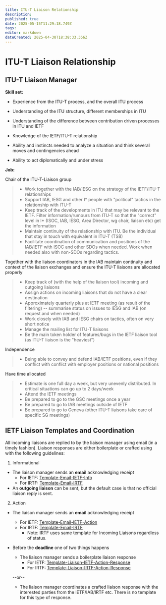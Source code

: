 ```yaml
---
title: ITU-T Liaison Relationship
description: 
published: true
date: 2025-05-15T11:29:18.749Z
tags: 
editor: markdown
dateCreated: 2025-04-30T18:38:33.356Z
---
```


# ITU-T Liaison Relationship

## ITU-T Liaison Manager
**Skill set:**

- Experience from the ITU-T process, and the overall ITU process

- Understanding of the ITU structure, different memberships in ITU

- Understanding of the difference between contribution driven processes in ITU and IETF

- Knowledge of the IETF/ITU-T relationship

- Ability and instincts needed to analyze a situation and think several moves and contingencies ahead

- Ability to act diplomatically and under stress

**Job:**

Chair of the ITU-T-Liaison group

> - Work together with the IAB/IESG on the strategy of the IETF/ITU-T relationships
> - Support IAB, IESG and other I* people with "political" tactics in the relationship with ITU-T
> - Keep track of the developments in ITU that may be relevant to the IETF. Filter information/rumours from ITU-T so that the "correct" level in I* (ISOC, IAB, IESG, Area Director, wg chair, liaison etc) get the information
> - Maintain continuity of the relationship with ITU. Be the individual that stay in touch with equivalent in ITU-T (TSB)
> - Facilitate coordination of communication and positions of the IAB/IETF with ISOC and other SDOs when needed. Work when needed also with non-SDOs regarding tactics.

Together with the liaison coordinators in the IAB maintain continuity and context of the liaison exchanges and ensure the ITU-T liaisons are allocated properly

> - Keep track of (with the help of the liaison tool) incoming and outgoing liaisons
> - Assign actions on incoming liaisons that do not have a clear destination
> - Approximately quarterly plus at IETF meeting (as result of the filtering) -- summarise status on issues to IESG and IAB (on request and when needed)
> - Work closely with IAB and IESG chairs on tactics, often on very short notice
> - Manage the mailing list for ITU-T liaisons
> - Be the main token holder of features/bugs in the IETF liaison tool (as ITU-T liaison is the "heaviest")

Independence

> - Being able to convey and defend IAB/IETF positions, even if they conflict with conflict with employer positions or national positions

 Have time allocated

> - Estimate is one full day a week, but very unevenly distributed. In critical situations can go up to 2 days/week
> - Attend the IETF meetings
> - Be prepared to go to the GSC meetings once a year
> - Be prepared to go to IAB meetings outside of IETF
> - Be prepared to go to Geneva (other ITU-T liaisons take care of specific SG meetings)


## IETF Liaison Templates and Coordination 

All incoming liaisons are replied to by the liaison manager using email (in a timely fashion).  Liaison responses are either boilerplate or crafted using with the following guidelines:
1. Informational
  * The liaison manager sends an __email__ acknowledging receipt
     * For IETF: [Template-Email-IETF-Info](https://github.com/intarchboard/liaison-templates/blob/main/Template-Email-IETF-Info.md)
     * For IRTF: [Template-Email-IRTF](https://github.com/intarchboard/liaison-templates/blob/main/Template-Email-IRTF.md)
  * An __outgoing liaison__ can be sent, but the default case is that no official liaison reply is sent.
2. Action
  * The liaison manager sends an __email__ acknowledging receipt
     * For IETF: [Template-Email-IETF-Action](https://github.com/intarchboard/liaison-templates/blob/main/Template-Email-IETF-Action.md)
     * For IRTF: [Template-Email-IRTF](https://github.com/intarchboard/liaison-templates/blob/main/Template-Email-IRTF.md)
       * Note:  IRTF uses same template for Incoming Liaisons regardless of status.
  * Before the __deadline__ one of two things happens
     * The liaison manager sends a boilerplate liaison response
       * For IETF: [Template-Liaison-IETF-Action-Response](https://github.com/intarchboard/liaison-templates/blob/main/Template-Liaison-IETF-Action-Response.md)
       * For IRTF: [Template-Liaison-IRTF-Action-Response](https://github.com/intarchboard/liaison-templates/blob/main/Template-Liaison-IRTF-Action-Response.md)

     --or--

     * The liaison manager coordinates a crafted liaison response with the interested parties from the IETF/IAB/IRTF etc.  There is no template for this type of response.
